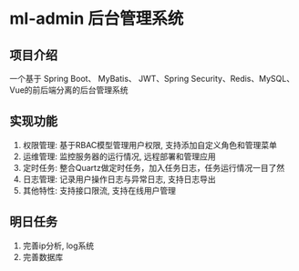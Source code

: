 # ml-admin 后台管理系统
## 项目介绍
一个基于 Spring Boot、 MyBatis、 JWT、Spring Security、Redis、MySQL、 Vue的前后端分离的后台管理系统
## 实现功能
1. 权限管理: 基于RBAC模型管理用户权限, 支持添加自定义角色和管理菜单
2. 运维管理: 监控服务器的运行情况, 远程部署和管理应用
3. 定时任务: 整合Quartz做定时任务，加入任务日志，任务运行情况一目了然
4. 日志管理: 记录用户操作日志与异常日志, 支持日志导出
5. 其他特性: 支持接口限流, 支持在线用户管理

## 明日任务
1. 完善ip分析, log系统
2. 完善数据库